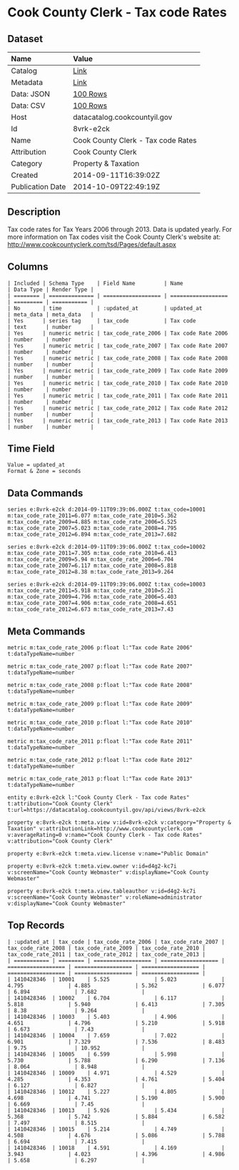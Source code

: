 # Cook County Clerk - Tax code Rates

## Dataset

| Name | Value |
| :--- | :---- |
| Catalog | [Link](https://catalog.data.gov/dataset/cook-county-clerk-tax-code-rates-f7036) |
| Metadata | [Link](https://datacatalog.cookcountyil.gov/api/views/8vrk-e2ck) |
| Data: JSON | [100 Rows](https://datacatalog.cookcountyil.gov/api/views/8vrk-e2ck/rows.json?max_rows=100) |
| Data: CSV | [100 Rows](https://datacatalog.cookcountyil.gov/api/views/8vrk-e2ck/rows.csv?max_rows=100) |
| Host | datacatalog.cookcountyil.gov |
| Id | 8vrk-e2ck |
| Name | Cook County Clerk - Tax code Rates |
| Attribution | Cook County Clerk |
| Category | Property & Taxation |
| Created | 2014-09-11T16:39:02Z |
| Publication Date | 2014-10-09T22:49:19Z |

## Description

Tax code rates for Tax Years 2006 through 2013. Data is updated yearly. For more information on Tax codes visit the Cook County Clerk's website at: http://www.cookcountyclerk.com/tsd/Pages/default.aspx

## Columns

```ls
| Included | Schema Type    | Field Name         | Name               | Data Type | Render Type |
| ======== | ============== | ================== | ================== | ========= | =========== |
| No       | time           | :updated_at        | updated_at         | meta_data | meta_data   |
| Yes      | series tag     | tax_code           | Tax code           | text      | number      |
| Yes      | numeric metric | tax_code_rate_2006 | Tax code Rate 2006 | number    | number      |
| Yes      | numeric metric | tax_code_rate_2007 | Tax code Rate 2007 | number    | number      |
| Yes      | numeric metric | tax_code_rate_2008 | Tax code Rate 2008 | number    | number      |
| Yes      | numeric metric | tax_code_rate_2009 | Tax code Rate 2009 | number    | number      |
| Yes      | numeric metric | tax_code_rate_2010 | Tax code Rate 2010 | number    | number      |
| Yes      | numeric metric | tax_code_rate_2011 | Tax code Rate 2011 | number    | number      |
| Yes      | numeric metric | tax_code_rate_2012 | Tax code Rate 2012 | number    | number      |
| Yes      | numeric metric | tax_code_rate_2013 | Tax code Rate 2013 | number    | number      |
```

## Time Field

```ls
Value = updated_at
Format & Zone = seconds
```

## Data Commands

```ls
series e:8vrk-e2ck d:2014-09-11T09:39:06.000Z t:tax_code=10001 m:tax_code_rate_2011=6.077 m:tax_code_rate_2010=5.362 m:tax_code_rate_2009=4.885 m:tax_code_rate_2006=5.525 m:tax_code_rate_2007=5.023 m:tax_code_rate_2008=4.795 m:tax_code_rate_2012=6.894 m:tax_code_rate_2013=7.682

series e:8vrk-e2ck d:2014-09-11T09:39:06.000Z t:tax_code=10002 m:tax_code_rate_2011=7.305 m:tax_code_rate_2010=6.413 m:tax_code_rate_2009=5.94 m:tax_code_rate_2006=6.704 m:tax_code_rate_2007=6.117 m:tax_code_rate_2008=5.818 m:tax_code_rate_2012=8.38 m:tax_code_rate_2013=9.264

series e:8vrk-e2ck d:2014-09-11T09:39:06.000Z t:tax_code=10003 m:tax_code_rate_2011=5.918 m:tax_code_rate_2010=5.21 m:tax_code_rate_2009=4.796 m:tax_code_rate_2006=5.403 m:tax_code_rate_2007=4.906 m:tax_code_rate_2008=4.651 m:tax_code_rate_2012=6.673 m:tax_code_rate_2013=7.43
```

## Meta Commands

```ls
metric m:tax_code_rate_2006 p:float l:"Tax code Rate 2006" t:dataTypeName=number

metric m:tax_code_rate_2007 p:float l:"Tax code Rate 2007" t:dataTypeName=number

metric m:tax_code_rate_2008 p:float l:"Tax code Rate 2008" t:dataTypeName=number

metric m:tax_code_rate_2009 p:float l:"Tax code Rate 2009" t:dataTypeName=number

metric m:tax_code_rate_2010 p:float l:"Tax code Rate 2010" t:dataTypeName=number

metric m:tax_code_rate_2011 p:float l:"Tax code Rate 2011" t:dataTypeName=number

metric m:tax_code_rate_2012 p:float l:"Tax code Rate 2012" t:dataTypeName=number

metric m:tax_code_rate_2013 p:float l:"Tax code Rate 2013" t:dataTypeName=number

entity e:8vrk-e2ck l:"Cook County Clerk - Tax code Rates" t:attribution="Cook County Clerk" t:url=https://datacatalog.cookcountyil.gov/api/views/8vrk-e2ck

property e:8vrk-e2ck t:meta.view v:id=8vrk-e2ck v:category="Property & Taxation" v:attributionLink=http://www.cookcountyclerk.com v:averageRating=0 v:name="Cook County Clerk - Tax code Rates" v:attribution="Cook County Clerk"

property e:8vrk-e2ck t:meta.view.license v:name="Public Domain"

property e:8vrk-e2ck t:meta.view.owner v:id=d4g2-kc7i v:screenName="Cook County Webmaster" v:displayName="Cook County Webmaster"

property e:8vrk-e2ck t:meta.view.tableauthor v:id=d4g2-kc7i v:screenName="Cook County Webmaster" v:roleName=administrator v:displayName="Cook County Webmaster"
```

## Top Records

```ls
| :updated_at | tax_code | tax_code_rate_2006 | tax_code_rate_2007 | tax_code_rate_2008 | tax_code_rate_2009 | tax_code_rate_2010 | tax_code_rate_2011 | tax_code_rate_2012 | tax_code_rate_2013 | 
| =========== | ======== | ================== | ================== | ================== | ================== | ================== | ================== | ================== | ================== | 
| 1410428346  | 10001    | 5.525              | 5.023              | 4.795              | 4.885              | 5.362              | 6.077              | 6.894              | 7.682              | 
| 1410428346  | 10002    | 6.704              | 6.117              | 5.818              | 5.940              | 6.413              | 7.305              | 8.38               | 9.264              | 
| 1410428346  | 10003    | 5.403              | 4.906              | 4.651              | 4.796              | 5.210              | 5.918              | 6.673              | 7.43               | 
| 1410428346  | 10004    | 7.659              | 7.022              | 6.901              | 7.329              | 7.536              | 8.483              | 9.75               | 10.952             | 
| 1410428346  | 10005    | 6.599              | 5.998              | 5.730              | 5.788              | 6.290              | 7.136              | 8.064              | 8.948              | 
| 1410428346  | 10009    | 4.971              | 4.529              | 4.285              | 4.353              | 4.761              | 5.404              | 6.127              | 6.827              | 
| 1410428346  | 10012    | 5.227              | 4.805              | 4.698              | 4.741              | 5.190              | 5.900              | 6.669              | 7.45               | 
| 1410428346  | 10013    | 5.926              | 5.434              | 5.368              | 5.742              | 5.884              | 6.582              | 7.497              | 8.515              | 
| 1410428346  | 10015    | 5.214              | 4.749              | 4.508              | 4.676              | 5.086              | 5.788              | 6.694              | 7.415              | 
| 1410428346  | 10018    | 4.591              | 4.169              | 3.943              | 4.023              | 4.396              | 4.986              | 5.658              | 6.297              | 
```